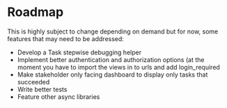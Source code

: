# Roadmap

This is highly subject to change depending on demand but for now, some features that may need to be addressed:

 - Develop a Task stepwise debugging helper
 - Implement better authentication and authorization options (at the moment you have to import the views in to urls and add login_required
 - Make stakeholder only facing dashboard to display only tasks that succeeded
 - Write better tests
 - Feature other async libraries